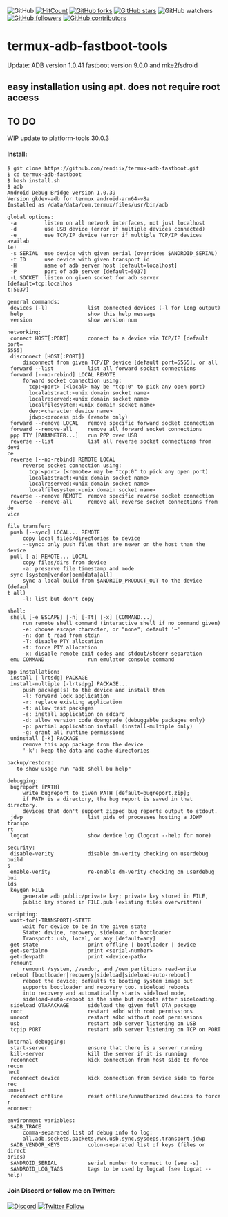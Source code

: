 ![GitHub](https://img.shields.io/github/license/rendiix/termux-adb-fastboot.svg)
[![HitCount](http://hits.dwyl.io/rendiix/termux-adb-fastboot.svg)](http://github.com/rendiix/termux-adb-fastboot)
[![GitHub forks](https://img.shields.io/github/forks/rendiix/termux-adb-fastboot.svg?style=social&label=Fork&maxAge=2592000)](https://github.com/rendiix/termux-adb-fastboot/network/)
[![GitHub stars](https://img.shields.io/github/stars/rendiix/termux-adb-fastboot.svg?style=social&label=Star&maxAge=2592000)](https://github.com/rendiix/termux-adb-fastboot/stargazers/)
![GitHub watchers](https://img.shields.io/github/watchers/rendiix/termux-adb-fastboot.svg?style=social)
[![GitHub followers](https://img.shields.io/github/followers/rendiix.svg?style=social&label=Follow&maxAge=2592000)](https://github.com/rendiix?tab=followers)
[![GitHub contributors](https://img.shields.io/github/contributors/rendiix/termux-adb-fastboot.svg)](https://github.com/rendiix/termux-adb-fastboot/graphs/contributors/)

# termux-adb-fastboot-tools
Update: ADB version 1.0.41 fastboot version 9.0.0 and mke2fsdroid
## easy installation using apt. does not require root access
## TO DO
WIP update to platform-tools 30.0.3
#### Install:
``` console
$ git clone https://github.com/rendiix/termux-adb-fastboot.git
$ cd termux-adb-fastboot
$ bash install.sh
$ adb
Android Debug Bridge version 1.0.39
Version gkdev-adb for termux android-arm64-v8a
Installed as /data/data/com.termux/files/usr/bin/adb

global options:
 -a         listen on all network interfaces, not just localhost
 -d         use USB device (error if multiple devices connected)
 -e         use TCP/IP device (error if multiple TCP/IP devices availab
le)
 -s SERIAL  use device with given serial (overrides $ANDROID_SERIAL)
 -t ID      use device with given transport id
 -H         name of adb server host [default=localhost]
 -P         port of adb server [default=5037]
 -L SOCKET  listen on given socket for adb server [default=tcp:localhos
t:5037]

general commands:
 devices [-l]             list connected devices (-l for long output)
 help                     show this help message
 version                  show version num

networking:
 connect HOST[:PORT]      connect to a device via TCP/IP [default port=
5555]
 disconnect [HOST[:PORT]]
     disconnect from given TCP/IP device [default port=5555], or all
 forward --list           list all forward socket connections
 forward [--no-rebind] LOCAL REMOTE
     forward socket connection using:
       tcp:<port> (<local> may be "tcp:0" to pick any open port)
       localabstract:<unix domain socket name>
       localreserved:<unix domain socket name>
       localfilesystem:<unix domain socket name>
       dev:<character device name>
       jdwp:<process pid> (remote only)
 forward --remove LOCAL   remove specific forward socket connection
 forward --remove-all     remove all forward socket connections
 ppp TTY [PARAMETER...]   run PPP over USB
 reverse --list           list all reverse socket connections from devi
ce
 reverse [--no-rebind] REMOTE LOCAL
     reverse socket connection using:
       tcp:<port> (<remote> may be "tcp:0" to pick any open port)
       localabstract:<unix domain socket name>
       localreserved:<unix domain socket name>
       localfilesystem:<unix domain socket name>
 reverse --remove REMOTE  remove specific reverse socket connection
 reverse --remove-all     remove all reverse socket connections from de
vice

file transfer:
 push [--sync] LOCAL... REMOTE
     copy local files/directories to device
     --sync: only push files that are newer on the host than the device
 pull [-a] REMOTE... LOCAL
     copy files/dirs from device
     -a: preserve file timestamp and mode
 sync [system|vendor|oem|data|all]
     sync a local build from $ANDROID_PRODUCT_OUT to the device (defaul
t all)
     -l: list but don't copy

shell:
 shell [-e ESCAPE] [-n] [-Tt] [-x] [COMMAND...]
     run remote shell command (interactive shell if no command given)
     -e: choose escape character, or "none"; default '~'
     -n: don't read from stdin
     -T: disable PTY allocation
     -t: force PTY allocation
     -x: disable remote exit codes and stdout/stderr separation
 emu COMMAND              run emulator console command

app installation:
 install [-lrtsdg] PACKAGE
 install-multiple [-lrtsdpg] PACKAGE...
     push package(s) to the device and install them
     -l: forward lock application
     -r: replace existing application
     -t: allow test packages
     -s: install application on sdcard
     -d: allow version code downgrade (debuggable packages only)
     -p: partial application install (install-multiple only)
     -g: grant all runtime permissions
 uninstall [-k] PACKAGE
     remove this app package from the device
     '-k': keep the data and cache directories

backup/restore:
   to show usage run "adb shell bu help"

debugging:
 bugreport [PATH]
     write bugreport to given PATH [default=bugreport.zip];
     if PATH is a directory, the bug report is saved in that directory.
     devices that don't support zipped bug reports output to stdout.
 jdwp                     list pids of processes hosting a JDWP transpo
rt
 logcat                   show device log (logcat --help for more)

security:
 disable-verity           disable dm-verity checking on userdebug build
s
 enable-verity            re-enable dm-verity checking on userdebug bui
lds
 keygen FILE
     generate adb public/private key; private key stored in FILE,
     public key stored in FILE.pub (existing files overwritten)

scripting:
 wait-for[-TRANSPORT]-STATE
     wait for device to be in the given state
     State: device, recovery, sideload, or bootloader
     Transport: usb, local, or any [default=any]
 get-state                print offline | bootloader | device
 get-serialno             print <serial-number>
 get-devpath              print <device-path>
 remount
     remount /system, /vendor, and /oem partitions read-write
 reboot [bootloader|recovery|sideload|sideload-auto-reboot]
     reboot the device; defaults to booting system image but
     supports bootloader and recovery too. sideload reboots
     into recovery and automatically starts sideload mode,
     sideload-auto-reboot is the same but reboots after sideloading.
 sideload OTAPACKAGE      sideload the given full OTA package
 root                     restart adbd with root permissions
 unroot                   restart adbd without root permissions
 usb                      restart adb server listening on USB
 tcpip PORT               restart adb server listening on TCP on PORT

internal debugging:
 start-server             ensure that there is a server running
 kill-server              kill the server if it is running
 reconnect                kick connection from host side to force recon
nect
 reconnect device         kick connection from device side to force rec
onnect
 reconnect offline        reset offline/unauthorized devices to force r
econnect

environment variables:
 $ADB_TRACE
     comma-separated list of debug info to log:
     all,adb,sockets,packets,rwx,usb,sync,sysdeps,transport,jdwp
 $ADB_VENDOR_KEYS         colon-separated list of keys (files or direct
ories)
 $ANDROID_SERIAL          serial number to connect to (see -s)
 $ANDROID_LOG_TAGS        tags to be used by logcat (see logcat --help)
```
#### Join Discord or follow me on Twitter:

[![Discord](https://img.shields.io/discord/404576842419273729.svg?label=join%20discord&logo=discord)](https://discord.gg/5PmKhrc)
[![Twitter Follow](https://img.shields.io/twitter/follow/rendiix.svg?color=green&label=follow&logo=twitter&style=social)](https://twitter.com/rendiix)
